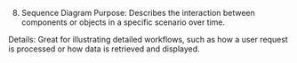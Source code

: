 8. Sequence Diagram
   Purpose: Describes the interaction between components or objects in a specific scenario over time.

Details: Great for illustrating detailed workflows, such as how a user request is processed or how data is retrieved and displayed.

